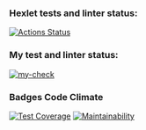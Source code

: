### Hexlet tests and linter status:
[![Actions Status](https://github.com/sergeycherkasovv/java-project-78/actions/workflows/hexlet-check.yml/badge.svg)](https://github.com/sergeycherkasovv/java-project-78/actions)
### My test and linter status:
[![my-check](https://github.com/sergeycherkasovv/java-project-78/actions/workflows/main.yml/badge.svg)](https://github.com/sergeycherkasovv/java-project-78/actions/workflows/main.yml)
### Badges Code Climate
[![Test Coverage](https://api.codeclimate.com/v1/badges/66f1e15728426872fb4e/test_coverage)](https://codeclimate.com/github/sergeycherkasovv/java-project-78/test_coverage)
[![Maintainability](https://api.codeclimate.com/v1/badges/66f1e15728426872fb4e/maintainability)](https://codeclimate.com/github/sergeycherkasovv/java-project-78/maintainability)


